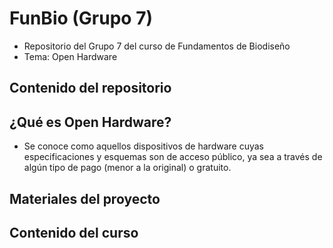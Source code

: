 # FunBio (Grupo 7)
- Repositorio del Grupo 7 del curso de Fundamentos de Biodiseño
- Tema: Open Hardware
## Contenido del repositorio 

## ¿Qué es Open Hardware?
- Se conoce como aquellos dispositivos de hardware cuyas especificaciones y esquemas son de acceso público, ya sea a través de algún tipo de pago (menor a la original) o gratuito.

## Materiales del proyecto

## Contenido del curso
